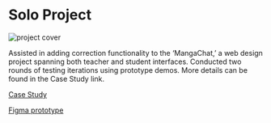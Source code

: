 # Solo Project
![project cover](https://github.com/prosealogy/MangaChat-correction-Function/assets/54846234/9c4909f3-0816-492c-a63a-be0fb2a9707f)

Assisted in adding correction functionality to the ‘MangaChat,’ a web design project spanning both teacher and student interfaces. Conducted two rounds of testing iterations using prototype demos. More details can be found in the Case Study link.

[Case Study](https://www.figma.com/proto/ZZAmXB2dEGdxtpKPpTCjxp/Design-portfolio-and-presentation?page-id=53%3A3261&type=design&node-id=81-3461&viewport=-1465%2C-3526%2C0.34&t=eECjloauzGjzitor-1&scaling=scale-down&starting-point-node-id=81%3A3461&mode=design)

[Figma prototype](https://www.figma.com/proto/IOxdF75n1ZFEvWCaKApINR/0928-%E5%82%99%E5%AD%98%EF%BC%8DManga-Chat%E5%B9%B3%E5%8F%B0-(Copy)?page-id=1944%3A57558&type=design&node-id=1944-59711&viewport=385%2C2124%2C0.12&t=f5xnf6DxASuIQBZG-1&scaling=min-zoom&starting-point-node-id=1944%3A59711&show-proto-sidebar=1&mode=design)
